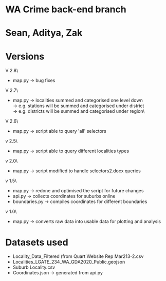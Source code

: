 # WA Crime back-end branch
# Sean, Aditya, Zak

# Versions
V 2.8\
- map.py -> bug fixes

V 2.7\
- map.py -> localities summed and categorised one level down\
         -> e.g. stations will be summed and categorised under district\
         -> e.g. districts will be summed and categorised under region\
         
V 2.6\
- map.py -> script able to query 'all' selectors

v 2.5\
- map.py -> script able to query different localities types

v 2.0\
- map.py -> script modified to handle selectors2.docx queries

v 1.5\
- map.py -> redone and optimised the script for future changes
- api.py -> collects coordinates for suburbs online
- boundaries.py -> compiles coordinates for different boundaries

v 1.0\
- map.py -> converts raw data into usable data for plotting and analysis

# Datasets used
- Locality_Data_Filtered (from Quart Website Rep Mar213-2.csv
- Localities_LGATE_234_WA_GDA2020_Public.geojson
- Suburb Locality.csv
- Coordinates.json -> generated from api.py
